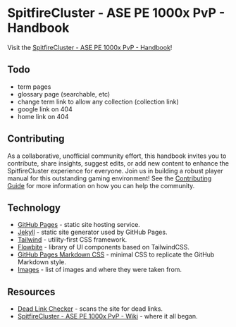 # SpitfireCluster - ASE PE 1000x PvP - Handbook

Visit the [SpitfireCluster - ASE PE 1000x PvP - Handbook](https://spitfire-cluster-community.github.io/ase-pe-pvp/)!

## Todo

- term pages
- glossary page (searchable, etc)
- change term link to allow any collection (collection link)
- google link on 404
- home link on 404

## Contributing

As a collaborative, unofficial community effort, this handbook invites you to contribute, share insights, 
suggest edits, or add new content to enhance the SpitfireCluster experience for everyone. 
Join us in building a robust player manual for this outstanding gaming environment! 
See the [Contributing Guide](https://github.com/Spitfire-Cluster-Community/ase-pe-pvp/blob/main/CONTRIBUTING.md) 
for more information on how you can help the community.

## Technology

- [GitHub Pages](refs/github-pages.md) - static site hosting service.
- [Jekyll](refs/jekyll.md) - static site generator used by GitHub Pages. 
- [Tailwind](refs/tailwind.md) - utility-first CSS framework.
- [Flowbite](refs/flowbite.md) - library of UI components based on TailwindCSS.
- [GitHub Pages Markdown CSS](refs/github-pages-markdown-css.md) - minimal CSS to replicate the GitHub Markdown style.
- [Images](refs/images.md) - list of images and where they were taken from.

## Resources

- [Dead Link Checker](refs/dead-link-checker.md) - scans the site for dead links.
- [SpitfireCluster - ASE PE 1000x PvP - Wiki](https://github.com/Spitfire-Cluster-Community/ase-pe-pvp/wiki) - where it all began.
